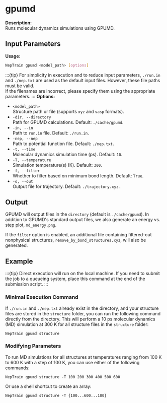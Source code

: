 # gpumd

**Description:**  
Runs molecular dynamics simulations using GPUMD.
## Input Parameters

**Usage:**  
```bash
NepTrain gpumd <model_path> [options]
```
:::{tip}
For simplicity in execution and to reduce input parameters, `./run.in` and `./nep.txt` are used as the default input files. However, these file paths must be valid.  
If the filenames are incorrect, please specify them using the appropriate parameters.
::: 
**Options:**  
- `<model_path>`  
  Structure path or file (supports `xyz` and `vasp` formats).
- `-dir, --directory`  
  Path for GPUMD calculations. Default: `./cache/gpumd`.
- `-in, --in`  
  Path to `run.in` file. Default: `./run.in`.
- `-nep, --nep`  
  Path to potential function file. Default: `./nep.txt`.
- `-t, --time`  
  Molecular dynamics simulation time (ps). Default: `10`.
- `-T, --temperature`  
  Simulation temperature(s) (K). Default: `300`.
- `-f, --filter`  
  Whether to filter based on minimum bond length. Default: `True`.
- `-o, --out`  
  Output file for trajectory. Default: `./trajectory.xyz`.

## Output
GPUMD will output files in the `directory` (default is `./cache/gpumd`). In addition to GPUMD's standard output files, we also generate an energy vs. step plot, `md_energy.png`.  

If the `filter` option is enabled, an additional file containing filtered-out nonphysical structures, `remove_by_bond_structures.xyz`, will also be generated.



## Example

:::{tip}
Direct execution will run on the local machine. If you need to submit the job to a queueing system, place this command at the end of the submission script.
:::

### Minimal Execution Command
If `./run.in` and `./nep.txt` already exist in the directory, and your structure files are stored in the `structure` folder, you can run the following command directly from the directory. This will perform a 10 ps molecular dynamics (MD) simulation at 300 K for all structure files in the `structure` folder:

```shell
NepTrain gpumd structure
```

### Modifying Parameters
To run MD simulations for all structures at temperatures ranging from 100 K to 600 K with a step of 100 K, you can use either of the following commands:

```shell
NepTrain gpumd structure -T 100 200 300 400 500 600
```

Or use a shell shortcut to create an array:

```shell
NepTrain gpumd structure -T {100...600...100}
```
 
